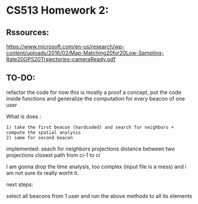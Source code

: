 CS513 Homework 2:
=================

Rssources:
---------

https://www.microsoft.com/en-us/research/wp-content/uploads/2016/02/Map-Matching20for20Low-Sampling-Rate20GPS20Trajectories-cameraReady.pdf

TO-DO:
------
refactor the code
    for now this is mostly a proof a concept, put the code inside functions and generalize the computation for every beacon of one user

What is does : 

    1) take the first beacon (hardcoded) and search for neighbors + compute the spatial analysis 
    2) same for second beacon

implemented:
    seach for neighbors
    projections
    distance between two projections
    closest path from ci-1 to ci

I am gonna drop the time analysis, too complex (input file is a mess) and i am not sure its really worht it.

next steps:

select all beacons from 1 user and run the above methods to all its elements

